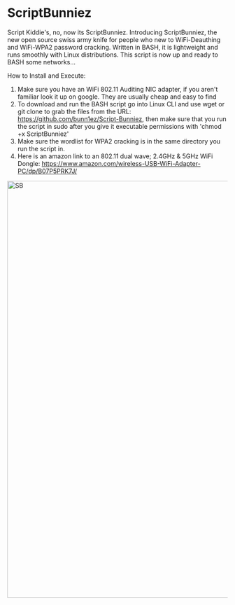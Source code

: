 # ScriptBunniez
Script Kiddie's, no, now its ScriptBunniez. Introducing ScriptBunniez, the new open source swiss army knife for people who new to WiFi-Deauthing and WiFi-WPA2 password cracking. Written in BASH, it is lightweight and runs smoothly with Linux distributions. This script is now up and ready to BASH some networks...

How to Install and Execute:
1. Make sure you have an WiFi 802.11 Auditing NIC adapter, if you aren't familiar look it up on google. They are usually cheap and easy to find
2. To download and run the BASH script go into Linux CLI and use wget or git clone to grab the files from the URL: https://github.com/bunn1ez/Script-Bunniez, then make sure that you run the script in sudo after you give it executable permissions with 'chmod +x ScriptBunniez'
3. Make sure the wordlist for WPA2 cracking is in the same directory you run the script in.
4. Here is an amazon link to an 802.11 dual wave; 2.4GHz & 5GHz WiFi Dongle:
 https://www.amazon.com/wireless-USB-WiFi-Adapter-PC/dp/B07P5PRK7J/
 <img width="953" alt="SB" src="https://user-images.githubusercontent.com/128931852/228379153-5e73c4c6-4324-4430-b930-febeacfc9045.png">
